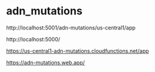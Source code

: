 # adn_mutations

http://localhost:5001/adn-mutations/us-central1/app

http://localhost:5000/


https://us-central1-adn-mutations.cloudfunctions.net/app

https://adn-mutations.web.app/